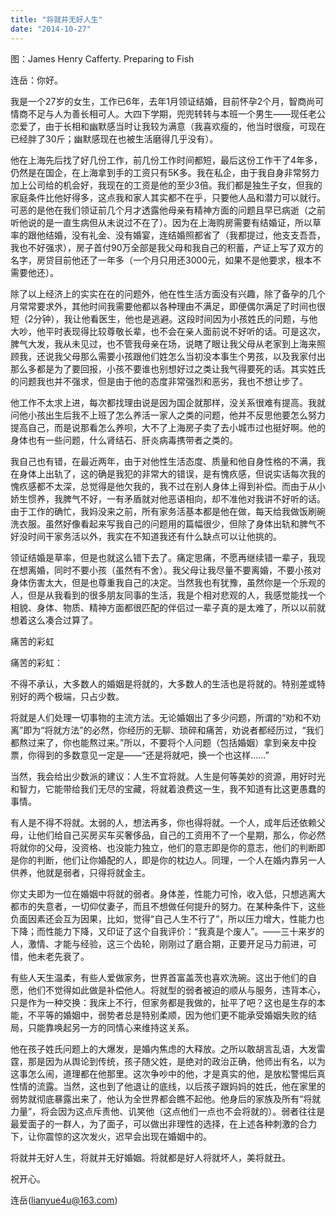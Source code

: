 ```yaml
---
title: "将就并无好人生"
date: "2014-10-27"
---
```


图：James Henry Cafferty. Preparing to Fish

连岳：你好。

我是一个27岁的女生，工作已6年，去年1月领证结婚，目前怀孕2个月，智商尚可情商不足与人为善长相可人。大四下学期，兜兜转转与本班一个男生——现任老公恋爱了，由于长相和幽默感当时让我较为满意（我喜欢瘦的，他当时很瘦，可现在已经胖了30斤；幽默感现在也被生活磨得几乎没有）。

他在上海先后找了好几份工作，前几份工作时间都短，最后这份工作干了4年多，仍然是在国企，在上海拿到手的工资只有5K多。我在私企，由于我自身非常努力加上公司给的机会好，我现在的工资是他的至少3倍。我们都是独生子女，但我的家庭条件比他好得多，这点我和家人其实都不在乎，只要他人品和潜力可以就行。可恶的是他在我们领证前几个月才透露他母亲有精神方面的问题且早已病逝（之前听他说的是一直生病但从未说过不在了）。因为在上海购房需要有结婚证，所以草率的跟他结婚，没有礼金、没有婚宴，连结婚照都省了（我都提过，他支支吾吾，我也不好强求），房子首付90万全部是我父母和我自己的积蓄，产证上写了双方的名字，房贷目前他还了一年多（一个月只用还3000元，如果不是他要求，根本不需要他还）。

除了以上经济上的实实在在的问题外，他在性生活方面没有兴趣，除了备孕的几个月常常要求外，其他时间我需要他都以各种理由不满足，即便偶尔满足了时间也很短（2分钟），我让他看医生，他也是逃避。这段时间因为小孩姓氏的问题，与他大吵，他平时表现得比较尊敬长辈，也不会在亲人面前说不好听的话。可是这次，脾气大发，我从未见过，也不管我母亲在场，说瞎了眼让我父母从老家到上海来照顾我，还说我父母那么需要小孩跟他们姓怎么当初没本事生个男孩，以及我家付出那么多都是为了要回报，小孩不要谁也别想好过之类让我气得要死的话。其实姓氏的问题我也并不强求，但是由于他的态度非常强烈和恶劣，我也不想让步了。

他工作不太求上进，每次都找理由说是因为国企就那样，没关系很难有提高。我就问他小孩出生后我不上班了怎么养活一家人之类的问题，他并不反思他要怎么努力提高自己，而是说那看怎么养呗，大不了上海房子卖了去小城市过也挺好啊。他的身体也有一些问题，什么肾结石、肝炎病毒携带者之类的。

我自己也有错，在最近两年，由于对他性生活态度、质量和他自身性格的不满，我在身体上出轨了，这的确是我犯的非常大的错误，是有愧疚感，但说实话每次我的愧疚感都不太深，总觉得是他欠我的，我不过在别人身体上得到补偿。而由于从小娇生惯养，我脾气不好，一有矛盾就对他恶语相向，却不准他对我讲不好听的话。由于工作的确忙，我妈没来之前，所有家务活基本都是他在做，每天给我做饭刷碗洗衣服。虽然好像看起来写我自己的问题用的篇幅很少，但除了身体出轨和脾气不好没时间干家务活以外，我实在不知道我还有什么缺点可以让他挑的。

领证结婚是草率，但是也就这么错下去了。痛定思痛，不愿再继续错一辈子，我现在想离婚，同时不要小孩（虽然有不舍）。我父母让我尽量不要离婚，不要小孩对身体伤害太大，但是也尊重我自己的决定。当然我也有犹豫，虽然你是一个乐观的人，但是从我看到的很多朋友同事的生活，我是个相对悲观的人，我感觉能找一个相貌、身体、物质、精神方面都很匹配的伴侣过一辈子真的是太难了，所以以前就想着这么凑合过算了。

痛苦的彩虹

痛苦的彩虹：

不得不承认，大多数人的婚姻是将就的，大多数人的生活也是将就的。特别差或特别好的两个极端，只占少数。

将就是人们处理一切事物的主流方法。无论婚姻出了多少问题，所谓的“劝和不劝离”即为“将就方法”的必然，你经历的无聊、琐碎和痛苦，劝说者都经历过，“我们都熬过来了，你也能熬过来。”所以，不要将个人问题（包括婚姻）拿到亲友中投票，你得到的多数意见一定是——“还是将就吧，换一个也这样……”

当然，我会给出少数派的建议：人生不宜将就。人生是何等美妙的资源，用好时光和智力，它能带给我们无尽的宝藏，将就着浪费这一生，我不知道有比这更愚蠢的事情。

有人是不得不将就。太弱的人，想法再多，你也得将就。一个人，成年后还依赖父母，让他们给自己买房买车买奢侈品，自己的工资用不了一个星期，那么，你必然将就你的父母，没资格、也没能力独立，他们的意志即是你的意志，他们的判断即是你的判断，他们让你婚配的人，即是你的枕边人。同理，一个人在婚内靠另一人供养，他就是弱者，只得将就金主。

你丈夫即为一位在婚姻中将就的弱者。身体差，性能力可怜，收入低，只想逃离大都市的失意者，一切仰仗妻子，而且不想做任何提升的努力。在某种条件下，这些负面因素还会互为因果，比如，觉得“自己人生不行了”，所以压力增大，性能力也下降；而性能力下降，又印证了这个自我评价：“我真是个废人”。——三十来岁的人，激情、才能与经验，这三个齿轮，刚刚过了磨合期，正要开足马力前进，可惜，他未老先衰了。

有些人天生温柔，有些人爱做家务，世界首富盖茨也喜欢洗碗。这出于他们的自愿，他们不觉得如此做是补偿他人。将就型的弱者被迫的顺从与服务，违背本心，只是作为一种交换：我床上不行，但家务都是我做的，扯平了吧？这也是生存的本能，不平等的婚姻中，弱势者总是特别柔顺，因为他们更不能承受婚姻失败的结局，只能靠唤起另一方的同情心来维持这关系。

他在孩子姓氏问题上的大爆发，是婚内焦虑的大释放。之所以敢胡言乱语，大发雷霆，那是因为从舆论到传统，孩子随父姓，是绝对的政治正确，他师出有名，以为这事怎么闹，道理都在他那里。这次争吵中的他，才是真实的他，是放松警惕后真性情的流露。当然，这也到了他退让的底线，以后孩子跟妈妈的姓氏，他在家里的弱势就彻底暴露出来了，他认为全世界都会瞧不起他。他身后的家族及所有“将就力量”，将会因为这点斥责他、讥笑他（这点他们一点也不会将就的）。弱者往往是最爱面子的一群人，为了面子，可以做出非理性的选择，在上述各种刺激的合力下，让你震惊的这次发火，迟早会出现在婚姻中的。

将就并无好人生，将就并无好婚姻。将就都是好人将就坏人，美将就丑。

祝开心。

连岳(lianyue4u@163.com)
